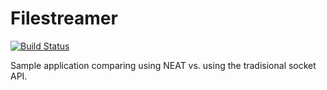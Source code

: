 # Filestreamer

[![Build Status](https://travis-ci.org/oystedal/filestreamer.svg?branch=master)](https://travis-ci.org/oystedal/filestreamer)

Sample application comparing using NEAT vs. using the tradisional socket API.
